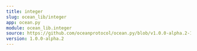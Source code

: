 ```yaml
---
title: integer
slug: ocean_lib/integer
app: ocean.py
module: ocean_lib.integer
source: https://github.com/oceanprotocol/ocean.py/blob/v1.0.0-alpha.2-1-g9fb6083/ocean_lib/integer.py
version: 1.0.0-alpha.2
---
```

